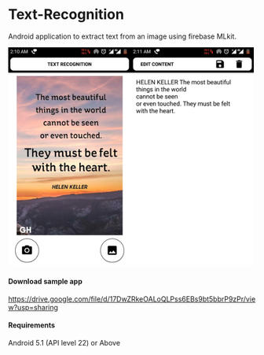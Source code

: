 # Text-Recognition
Android application to extract text from an image using firebase MLkit.

<img src="https://github.com/Samuel310/Text-Recognition/blob/master/img1.png" width="250px"><img src="https://github.com/Samuel310/Text-Recognition/blob/master/img2.png" width="250px"> 

#### Download sample app
https://drive.google.com/file/d/17DwZRkeOALoQLPss6EBs9bt5bbrP9zPr/view?usp=sharing

#### Requirements
Android 5.1 (API level 22) or Above
